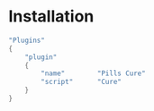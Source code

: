 # Installation
```C
"Plugins"
{
    "plugin"
    {
        "name"        "Pills Cure"
        "script"      "Cure"
    }
}
```
